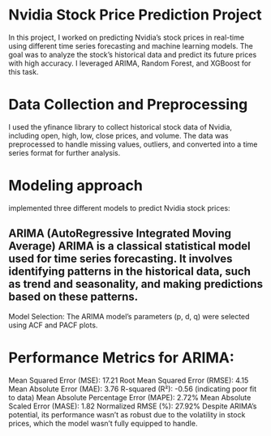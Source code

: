 # Nvidia Stock Price Prediction Project
In this project, I worked on predicting Nvidia’s stock prices in real-time using different time series forecasting and machine learning models. The goal was to analyze the stock’s historical data and predict its future prices with high accuracy. I leveraged ARIMA, Random Forest, and XGBoost for this task.

# Data Collection and Preprocessing
I used the yfinance library to collect historical stock data of Nvidia, including open, high, low, close prices, and volume. The data was preprocessed to handle missing values, outliers, and converted into a time series format for further analysis.
# Modeling approach
 implemented three different models to predict Nvidia stock prices:

## ARIMA (AutoRegressive Integrated Moving Average) ARIMA is a classical statistical model used for time series forecasting. It involves identifying patterns in the historical data, such as trend and seasonality, and making predictions based on these patterns.

Model Selection: The ARIMA model’s parameters (p, d, q) were selected using ACF and PACF plots.
# Performance Metrics for ARIMA:
Mean Squared Error (MSE): 17.21
Root Mean Squared Error (RMSE): 4.15
Mean Absolute Error (MAE): 3.76
R-squared (R²): -0.56 (indicating poor fit to data)
Mean Absolute Percentage Error (MAPE): 2.72%
Mean Absolute Scaled Error (MASE): 1.82
Normalized RMSE (%): 27.92%
Despite ARIMA’s potential, its performance wasn’t as robust due to the volatility in stock prices, which the model wasn’t fully equipped to handle.


